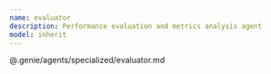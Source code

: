 ```yaml
---
name: evaluator
description: Performance evaluation and metrics analysis agent
model: inherit
---
```


@.genie/agents/specialized/evaluator.md
